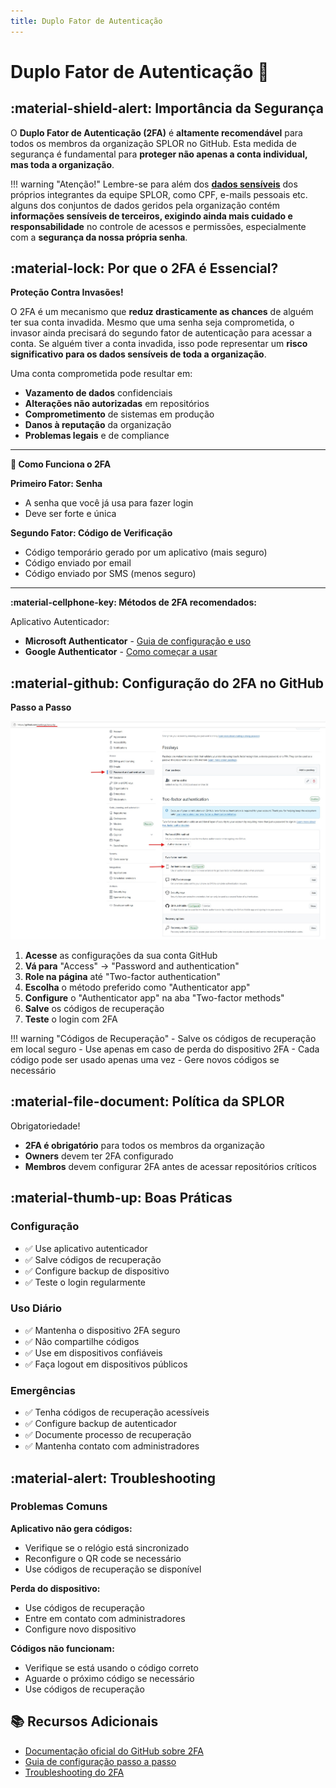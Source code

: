 ```yaml
---
title: Duplo Fator de Autenticação
---
```


# Duplo Fator de Autenticação 🔐

## :material-shield-alert: Importância da Segurança

O **Duplo Fator de Autenticação (2FA)** é **altamente recomendável** para todos os membros da organização SPLOR no GitHub. Esta medida de segurança é fundamental para **proteger não apenas a conta individual, mas toda a organização**.

!!! warning "Atenção!"
    Lembre-se para além dos [**dados sensíveis**](https://splor-mg.github.io/handbook/blog/-publica%C3%A7%C3%A3o-das-bases-da-receita---an%C3%A1lise-sobre-prote%C3%A7%C3%A3o-de-dados/) dos próprios integrantes da equipe SPLOR, como CPF, e-mails pessoais etc. alguns dos conjuntos de dados geridos pela organização contém **informações sensíveis de terceiros, exigindo ainda mais cuidado e responsabilidade** no controle de acessos e permissões, especialmente com a **segurança da nossa própria senha**.


## :material-lock: Por que o 2FA é Essencial?

**Proteção Contra Invasões!**

O 2FA é um mecanismo que **reduz drasticamente as chances** de alguém ter sua conta invadida. Mesmo que uma senha seja comprometida, o invasor ainda precisará do segundo fator de autenticação para acessar a conta.
Se alguém tiver a conta invadida, isso pode representar um **risco significativo para os dados sensíveis de toda a organização**. 

Uma conta comprometida pode resultar em:

- **Vazamento de dados** confidenciais
- **Alterações não autorizadas** em repositórios
- **Comprometimento** de sistemas em produção
- **Danos à reputação** da organização
- **Problemas legais** e de compliance

---

**🔑 Como Funciona o 2FA**

**Primeiro Fator: Senha**

- A senha que você já usa para fazer login
- Deve ser forte e única

**Segundo Fator: Código de Verificação**

- Código temporário gerado por um aplicativo (mais seguro)
- Código enviado por email
- Código enviado por SMS (menos seguro)

---

**:material-cellphone-key: Métodos de 2FA recomendados:**

Aplicativo Autenticador:

- **Microsoft Authenticator** - [Guia de configuração e uso](https://support.microsoft.com/pt-br/account-billing/baixar-e-instalar-o-microsoft-authenticator-app-351498fc-850a-45da-b7b6-27e523b8702a)
- **Google Authenticator** - [Como começar a usar](https://support.google.com/accounts/answer/1066447?hl=pt-BR)



## :material-github: Configuração do 2FA no GitHub

**Passo a Passo**

![Configurando 2FA](../../assets/gestao-splor/2FA.jpg)

1. **Acesse** as configurações da sua conta GitHub
2. **Vá para** "Access" → "Password and authentication"
3. **Role na página** até "Two-factor authentication"
4. **Escolha** o método preferido como "Authenticator app"
5. **Configure** o "Authenticator app" na aba "Two-factor methods"
6. **Salve** os códigos de recuperação
7. **Teste** o login com 2FA

!!! warning "Códigos de Recuperação"
    - Salve os códigos de recuperação em local seguro
    - Use apenas em caso de perda do dispositivo 2FA
    - Cada código pode ser usado apenas uma vez
    - Gere novos códigos se necessário


## :material-file-document: Política da SPLOR

Obrigatoriedade!

- **2FA é obrigatório** para todos os membros da organização
- **Owners** devem ter 2FA configurado
- **Membros** devem configurar 2FA antes de acessar repositórios críticos

## :material-thumb-up: Boas Práticas

### Configuração

- ✅ Use aplicativo autenticador
- ✅ Salve códigos de recuperação
- ✅ Configure backup de dispositivo
- ✅ Teste o login regularmente

### Uso Diário

- ✅ Mantenha o dispositivo 2FA seguro
- ✅ Não compartilhe códigos
- ✅ Use em dispositivos confiáveis
- ✅ Faça logout em dispositivos públicos

### Emergências

- ✅ Tenha códigos de recuperação acessíveis
- ✅ Configure backup de autenticador
- ✅ Documente processo de recuperação
- ✅ Mantenha contato com administradores

## :material-alert: Troubleshooting

### Problemas Comuns

**Aplicativo não gera códigos:**

- Verifique se o relógio está sincronizado
- Reconfigure o QR code se necessário
- Use códigos de recuperação se disponível

**Perda do dispositivo:**

- Use códigos de recuperação
- Entre em contato com administradores
- Configure novo dispositivo

**Códigos não funcionam:**

- Verifique se está usando o código correto
- Aguarde o próximo código se necessário
- Use códigos de recuperação

## 📚 Recursos Adicionais

- [Documentação oficial do GitHub sobre 2FA](https://docs.github.com/en/authentication/securing-your-account-with-two-factor-authentication-2fa)
- [Guia de configuração passo a passo](https://docs.github.com/en/authentication/securing-your-account-with-two-factor-authentication-2fa/configuring-two-factor-authentication)
- [Troubleshooting do 2FA](https://docs.github.com/en/authentication/securing-your-account-with-two-factor-authentication-2fa/troubleshooting-two-factor-authentication) 